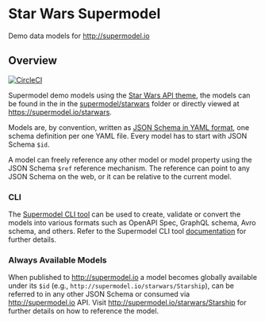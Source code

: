 # Star Wars Supermodel
Demo data models for http://supermodel.io

## Overview

[![CircleCI](https://circleci.com/gh/supermodel/starwars.svg?style=svg)](https://circleci.com/gh/supermodel/starwars)

Supermodel demo models using the [Star Wars API theme](https://swapi.co/), the models can be found in the in the [supermodel/starwars](https://github.com/supermodel/starwars/tree/master/supermodel/starwars) folder or directly viewed at https://supermodel.io/starwars.

Models are, by convention, written as [JSON Schema in YAML format](http://json-schema.org/), one schema definition per one YAML file. Every model has to start with JSON Schema `$id`.

A model can freely reference any other model or model property using the JSON Schema `$ref` reference mechanism. The reference can point to any JSON Schema on the web, or it can be relative to the current model.

### CLI 

The [Supermodel CLI tool](https://github.com/supermodel/supermodel-cli) can be used to create, validate or convert the models into various formats such as OpenAPI Spec, GraphQL schema, Avro schema, and others. Refer to the Supermodel CLI tool [documentation](https://github.com/supermodel/supermodel-cli#overview) for further details. 

### Always Available Models

When published to http://supermodel.io a model becomes globally available under its `$id` (e.g., `http://supermodel.io/starwars/Starship`), can be referred to in any other JSON Schema or consumed via http://supermodel.io API. Visit http://supermodel.io/starwars/Starship for further details on how to reference the model. 
